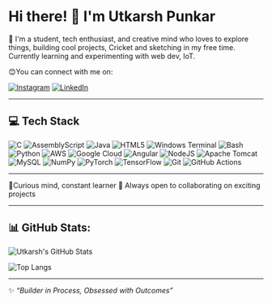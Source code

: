 # Hi there! 👋 I'm Utkarsh Punkar

🚀 I'm a student, tech enthusiast, and creative mind who loves to explore things, building cool projects, Cricket and sketching in my free time. Currently learning and experimenting with web dev, IoT.

😊You can connect with me on:

[![Instagram](https://img.shields.io/badge/Instagram-E4405F?style=for-the-badge&logo=instagram&logoColor=white)](https://www.instagram.com/utk_1245/)
[![LinkedIn](https://img.shields.io/badge/LinkedIn-0A66C2?style=for-the-badge&logo=linkedin&logoColor=white)](https://in.linkedin.com/in/utkarsh-punkar-98ba66316)


---

## 💻 Tech Stack

![C](https://img.shields.io/badge/C-00599C?style=for-the-badge&logo=c&logoColor=white)
![AssemblyScript](https://img.shields.io/badge/AssemblyScript-007ACC?style=for-the-badge)
![Java](https://img.shields.io/badge/Java-ED8B00?style=for-the-badge&logo=java&logoColor=white)
![HTML5](https://img.shields.io/badge/HTML5-E34F26?style=for-the-badge&logo=html5&logoColor=white)
![Windows Terminal](https://img.shields.io/badge/Windows_Terminal-4D4D4D?style=for-the-badge)
![Bash](https://img.shields.io/badge/Bash-121011?style=for-the-badge&logo=gnu-bash&logoColor=white)
![Python](https://img.shields.io/badge/Python-3776AB?style=for-the-badge&logo=python&logoColor=white)
![AWS](https://img.shields.io/badge/AWS-232F3E?style=for-the-badge&logo=amazon-aws&logoColor=white)
![Google Cloud](https://img.shields.io/badge/Google_Cloud-4285F4?style=for-the-badge&logo=google-cloud&logoColor=white)
![Angular](https://img.shields.io/badge/Angular-DD0031?style=for-the-badge&logo=angular&logoColor=white)
![NodeJS](https://img.shields.io/badge/Node.js-339933?style=for-the-badge&logo=node.js&logoColor=white)
![Apache Tomcat](https://img.shields.io/badge/Apache_Tomcat-F8DC75?style=for-the-badge&logo=apache-tomcat&logoColor=black)
![MySQL](https://img.shields.io/badge/MySQL-00000F?style=for-the-badge&logo=mysql&logoColor=white)
![NumPy](https://img.shields.io/badge/Numpy-013243?style=for-the-badge&logo=numpy&logoColor=white)
![PyTorch](https://img.shields.io/badge/PyTorch-EE4C2C?style=for-the-badge&logo=pytorch&logoColor=white)
![TensorFlow](https://img.shields.io/badge/TensorFlow-FF6F00?style=for-the-badge&logo=tensorflow&logoColor=white)
![Git](https://img.shields.io/badge/Git-F05032?style=for-the-badge&logo=git&logoColor=white)
![GitHub Actions](https://img.shields.io/badge/GitHub_Actions-2088FF?style=for-the-badge&logo=github-actions&logoColor=white)

---

🧩Curious mind, constant learner
🚀 Always open to collaborating on exciting projects  

---

## 📊 GitHub Stats:

![Utkarsh's GitHub Stats](https://github-readme-stats.vercel.app/api?username=UtkarshPunkar&show_icons=true&theme=tokyonight)

![Top Langs](https://github-readme-stats.vercel.app/api/top-langs/?username=UtkarshPunkar&layout=compact&theme=tokyonight)

---

✨ _“Builder in Process, Obsessed with Outcomes”_


